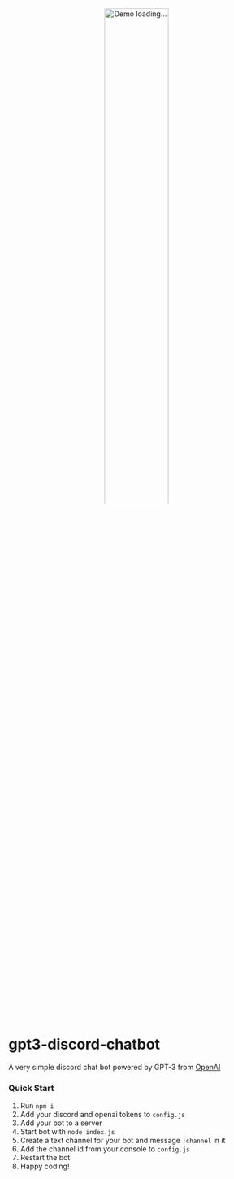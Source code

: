 &nbsp;

<p align="center">
  <img src="https://github.com/MindLaborDev/gpt3-discord-chatbot/blob/main/demo/demo.gif?raw=true" alt="Demo loading..." width="50%"/>
</p>

&nbsp;


# gpt3-discord-chatbot
A very simple discord chat bot powered by GPT-3 from [OpenAI](https://openai.com/)

### Quick Start
1. Run `npm i`
2. Add your discord and openai tokens to `config.js`
3. Add your bot to a server
4. Start bot with `node index.js`
5. Create a text channel for your bot and message `!channel` in it
6. Add the channel id from your console to `config.js`
7. Restart the bot
8. Happy coding!

